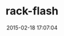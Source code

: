 ---
layout: post
title:  "rack-flash"
repo:   "nakajima/rack-flash"
date:   2015-02-18 17:07:04
gemurl: http://github.com/nakajima/rack-flash
---